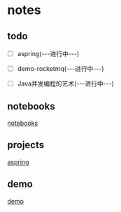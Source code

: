 # notes

## todo

- [ ] aspring(---进行中---)
- [ ] demo-rocketmq(---进行中---)
- [ ] Java并发编程的艺术(---进行中---)


## notebooks

[notebooks](https://github.com/bobit/ebooks/blob/master/docs/index.md)



## projects

[aspring](https://github.com/bobit/project/blob/master/docs/index.md)



## demo

[demo](https://github.com/bobit/demo/blob/master/docs/index.md)